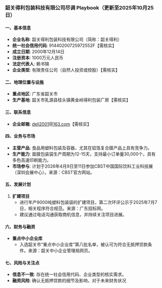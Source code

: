 ### 韶关得利包装科技有限公司尽调 Playbook（更新至2025年10月25日）

#### 一、基本信息
- **企业名称**: 韶关得利包装科技有限公司（简称：韶关得利）
- **统一社会信用代码**: 91440200725972552F【需核实】
- **成立日期**: 2000年12月14日
- **注册资本**: 1000万元人民币
- **法定代表人**: 赖书锦
- **企业类型**: 有限责任公司（自然人投资或控股）【需核实】

#### 二、地理位置与设施
- **重点地区**: 广东省韶关市
- **生产基地**: 韶关市乳源县桂头镇黄金岭得利包装厂房【需核实】

#### 三、联系信息
- **企业邮箱**: deli2001@163.com【需核实】

#### 四、业务与市场
- **主营产品**: 食品用塑料包装及容器，尤其在铝箔复合膜产品上具有竞争力。
- **生产能力**: 面膜包装袋生产周期为12-15天，支持最小订单量30,000个，具有多色高速印刷能力。
- **市场参与**: 计划于2026年4月9日至11日参加CBST中国国际饮料工业科技展（深圳会展中心）。来源：CBST官方网站。

#### 五、发展计划
1. **扩建项目**
   - 进行年产9000吨塑料包装袋的扩建项目，第二次环评公示于2025年7月7日，相关程序符合规范。来源：广东招标网。
   - 建议通过电话沟通获取商机信息，并持续关注项目进展。

#### 六、财务与融资
- **重点中小企业库**
  - 入选韶关市“重点中小企业库”第八批名单，被认可为符合无抵押贷款条件。来源：韶关中小企业管理局网页。

#### 七、风险与关注点
- **信息不一致**: 存在统一社会信用代码、企业类型的核实需求。
- **融资风险**: 确认无抵押贷款的细节及影响，对于未来财务状况